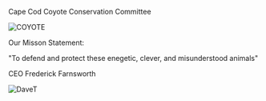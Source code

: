 Cape Cod Coyote Conservation Committee




![COYOTE](https://user-images.githubusercontent.com/76665491/137653151-3937b366-0af7-4d99-b8c3-a28d93f3cd12.jpg)


Our Misson Statement:

"To defend and protect these enegetic, clever, and misunderstood animals"

CEO Frederick Farnsworth

![DaveT](https://user-images.githubusercontent.com/76665491/137649216-eec87646-222c-466a-b7f0-d3582c76fa12.jpg)
